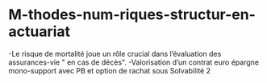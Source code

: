 # M-thodes-num-riques-structur-en-actuariat
-Le risque de mortalité joue un rôle crucial dans l’évaluation des assurances-vie " en cas de décès".
-Valorisation d’un contrat euro épargne mono-support avec PB et option de rachat sous Solvabilité 2
